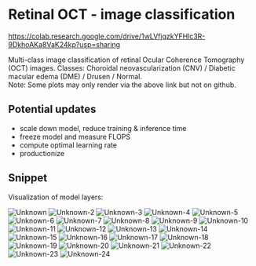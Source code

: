 # Retinal OCT - image classification

https://colab.research.google.com/drive/1wLVfjqzkYFHlc3R-9DkhoAKa8VaK24kp?usp=sharing

Multi-class image classification of retinal Ocular Coherence Tomography (OCT) images. Classes: Choroidal neovascularization (CNV) / Diabetic macular edema (DME) / Drusen / Normal.  
Note: Some plots may only render via the above link but not on github.

## Potential updates
- scale down model, reduce training & inference time
- freeze model and measure FLOPS
- compute optimal learning rate
- productionize

## Snippet

Visualization of model layers:

![Unknown](https://user-images.githubusercontent.com/79493809/230720917-42f6567c-7a3b-4ad4-b5f2-f8cd075591f0.png)
![Unknown-2](https://user-images.githubusercontent.com/79493809/230720925-a81664f8-4955-4f99-b013-6638a43e5551.png)
![Unknown-3](https://user-images.githubusercontent.com/79493809/230720928-8d714ca5-fdd0-4e70-8392-108cc88e81ff.png)
![Unknown-4](https://user-images.githubusercontent.com/79493809/230720933-4dd05da0-261f-4a3a-bd88-e8fb93f95dbf.png)
![Unknown-5](https://user-images.githubusercontent.com/79493809/230720936-3fbc9ce3-5cb3-4ad7-a8e6-787855a77934.png)
![Unknown-6](https://user-images.githubusercontent.com/79493809/230720942-686422a1-5496-4aa8-9b3a-00ec4664ab79.png)
![Unknown-7](https://user-images.githubusercontent.com/79493809/230720944-898f67ab-4393-4e8d-aa5b-e6e2ef9a1ee2.png)
![Unknown-8](https://user-images.githubusercontent.com/79493809/230720946-853821ea-8089-4a54-8540-8f588e2063ff.png)
![Unknown-9](https://user-images.githubusercontent.com/79493809/230720947-23e60d03-f103-49a2-96f3-3e5849c49f6e.png)
![Unknown-10](https://user-images.githubusercontent.com/79493809/230720950-4135c8c6-349e-4e8b-84d5-60d283958c58.png)
![Unknown-11](https://user-images.githubusercontent.com/79493809/230720958-8adc90bb-bad5-4f89-a2aa-3abbb0287dff.png)
![Unknown-12](https://user-images.githubusercontent.com/79493809/230720963-11ea57ad-444f-4b29-bcaf-586ebdf887d0.png)
![Unknown-13](https://user-images.githubusercontent.com/79493809/230720964-fc671893-b70e-4d4f-bd9e-00410eb5aa58.png)
![Unknown-14](https://user-images.githubusercontent.com/79493809/230720967-6731f4f7-2eb7-42d4-9167-10c4726ea46e.png)
![Unknown-15](https://user-images.githubusercontent.com/79493809/230720970-34eaf466-85c7-4837-9384-843e1c3af6a7.png)
![Unknown-16](https://user-images.githubusercontent.com/79493809/230720972-fa3a0454-fb18-400c-a085-d36afd173ccd.png)
![Unknown-17](https://user-images.githubusercontent.com/79493809/230720976-f9130b9d-f6ba-4c8a-917a-57ff3fb45fd6.png)
![Unknown-18](https://user-images.githubusercontent.com/79493809/230720977-560d36eb-5474-4781-b9b3-a0b47ad19141.png)
![Unknown-19](https://user-images.githubusercontent.com/79493809/230720982-e05f505c-4481-4b81-8a93-159ae72cd5c6.png)
![Unknown-20](https://user-images.githubusercontent.com/79493809/230720986-80d7df87-85c5-4556-88fa-fee7058978c0.png)
![Unknown-21](https://user-images.githubusercontent.com/79493809/230720990-247d7dd0-b45b-4999-acbf-d8e52a8493f1.png)
![Unknown-22](https://user-images.githubusercontent.com/79493809/230720992-b1f9c9b2-4a49-40c6-a5dc-720b756006ff.png)
![Unknown-23](https://user-images.githubusercontent.com/79493809/230720997-f851d9d2-09c9-4ed2-872e-2617ebfd3517.png)
![Unknown-24](https://user-images.githubusercontent.com/79493809/230721002-23f19d13-a5ca-40a8-b8ce-69f0a63bd236.png)


